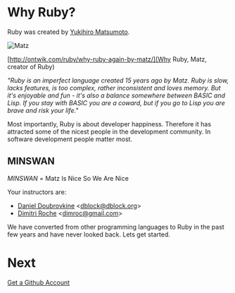 Why Ruby?
=========

Ruby was created by [Yukihiro Matsumoto](http://en.wikipedia.org/wiki/Yukihiro_Matsumoto).

![Matz](https://github.com/generalassembly/curriculum_RubyForDevs/raw/master/lectures/0-getting-started/matz.jpg "Yukihiro Matsumoto")

[http://ontwik.com/ruby/why-ruby-again-by-matz/](Why Ruby, Matz, creator of Ruby)

*"Ruby is an imperfect language created 15 years ago by Matz. Ruby is slow, lacks features, is too complex, rather inconsistent and loves memory. But it's enjoyable and fun - it's also a balance somewhere between BASIC and Lisp. If you stay with BASIC you are a coward, but if you go to Lisp you are brave and risk your life."*

Most importantly, Ruby is about developer happiness. Therefore it has attracted some of the nicest people in the development community. In software development people matter most.

MINSWAN
-------

*MINSWAN* = Matz Is Nice So We Are Nice

Your instructors are:

* [Daniel Doubrovkine](http://linkedin.com/in/dblock) <[dblock@dblock.org](mailto:dblock@dblock.org)>
* [Dimitri Roche](http://www.linkedin.com/in/dimroc) <[dimroc@gmail.com](mailto:dimroc@gmail.com)>

We have converted from other programming languages to Ruby in the past few years and have never looked back. Lets get started.

Next
====

[Get a Github Account](0.2-github-account.md)


